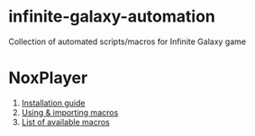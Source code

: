 # infinite-galaxy-automation
Collection of automated scripts/macros for Infinite Galaxy game

# NoxPlayer

1. [Installation guide](https://www.bignox.com/)
2. [Using & importing macros](https://www.bignox.com/blog/use-marco-recorder/)
3. [List of available macros](./nox-player/README.md)
